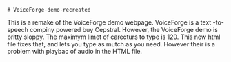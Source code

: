     # VoiceForge-demo-recreated
This is a remake of the VoiceForge demo webpage. VoiceForge is a text -to-speech compiny powered buy Cepstral. However, the VoiceForge demo is pritty sloppy. The maximym limet of carecturs to type is 120. This new html file fixes that, and lets you type as mutch as you need. However their is a problem with playbac of audio in the HTML file.

